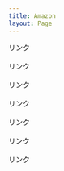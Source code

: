 ```yaml
---
title: Amazon
layout: Page
---
```

<meta name="viewport" content="width=device-width,initial-scale=1.0">

<!-- <script type="text/javascript">
(function(b,c,f,g,a,d,e){b.MoshimoAffiliateObject=a;
b[a]=b[a]||function(){arguments.currentScript=c.currentScript
||c.scripts[c.scripts.length-2];(b[a].q=b[a].q||[]).push(arguments)};
c.getElementById(a)||(d=c.createElement(f),d.src=g,
d.id=a,e=c.getElementsByTagName("body")[0],e.appendChild(d))})
(window,document,"script","//dn.msmstatic.com/site/cardlink/bundle.js?20210203","msmaflink");

msmaflink({"n":"リーダブルコード ―より良いコードを書くためのシンプルで実践的なテクニック (Theory in practice)","b":"","t":"","d":"https:\/\/m.media-amazon.com","c_p":"\/images\/I","p":["\/51MgH8Jmr3L._SL500_.jpg","\/41MjTupTFrL._SL500_.jpg","\/51xzvyKj6CL._SL500_.jpg","\/31IbgwvNCML._SL500_.jpg","\/41Y2tAewYCL._SL500_.jpg","\/511jUNQR7XL._SL500_.jpg","\/51-9K4G3M9L._SL500_.jpg","\/41ZfokYCDVL._SL500_.jpg"],"u":{"u":"https:\/\/www.amazon.co.jp\/dp\/4873115655","t":"amazon","r_v":""},"v":"2.1","b_l":[{"id":1,"u_tx":"Amazonで見る","u_bc":"#f79256","u_url":"https:\/\/www.amazon.co.jp\/dp\/4873115655","a_id":2622833,"p_id":170,"pl_id":27060,"pc_id":185,"s_n":"amazon","u_so":1},{"id":2,"u_tx":"楽天市場で見る","u_bc":"#f76956","u_url":"https:\/\/search.rakuten.co.jp\/search\/mall\/%E3%83%AA%E3%83%BC%E3%83%80%E3%83%96%E3%83%AB%E3%82%B3%E3%83%BC%E3%83%89%20%E2%80%95%E3%82%88%E3%82%8A%E8%89%AF%E3%81%84%E3%82%B3%E3%83%BC%E3%83%89%E3%82%92%E6%9B%B8%E3%81%8F%E3%81%9F%E3%82%81%E3%81%AE%E3%82%B7%E3%83%B3%E3%83%97%E3%83%AB%E3%81%A7%E5%AE%9F%E8%B7%B5%E7%9A%84%E3%81%AA%E3%83%86%E3%82%AF%E3%83%8B%E3%83%83%E3%82%AF%20(Theory%20in%20practice)\/","a_id":2603993,"p_id":54,"pl_id":27059,"pc_id":54,"s_n":"rakuten","u_so":2}],"eid":"SfHJz","s":"s"});

msmaflink({"n":"重いけど生きられる ~小さなお寺の法話集~","b":"","t":"","d":"https:\/\/m.media-amazon.com","c_p":"","p":["\/images\/I\/41DS0gC4SLL._SL500_.jpg"],"u":{"u":"https:\/\/www.amazon.co.jp\/dp\/4781607578","t":"amazon","r_v":""},"v":"2.1","b_l":[{"id":1,"u_tx":"Amazonで見る","u_bc":"#f79256","u_url":"https:\/\/www.amazon.co.jp\/dp\/4781607578","a_id":2622833,"p_id":170,"pl_id":27060,"pc_id":185,"s_n":"amazon","u_so":1},{"id":2,"u_tx":"楽天市場で見る","u_bc":"#f76956","u_url":"https:\/\/search.rakuten.co.jp\/search\/mall\/%E9%87%8D%E3%81%84%E3%81%91%E3%81%A9%E7%94%9F%E3%81%8D%E3%82%89%E3%82%8C%E3%82%8B%20~%E5%B0%8F%E3%81%95%E3%81%AA%E3%81%8A%E5%AF%BA%E3%81%AE%E6%B3%95%E8%A9%B1%E9%9B%86~\/","a_id":2603993,"p_id":54,"pl_id":27059,"pc_id":54,"s_n":"rakuten","u_so":2}],"eid":"HR0LV","s":"s"});

msmaflink({"n":"敏感すぎる私の活かし方 高感度から才能を引き出す発想術 (フェニックスシリーズ)","b":"","t":"","d":"https:\/\/m.media-amazon.com","c_p":"","p":["\/images\/I\/41Jau0m7KZL._SL500_.jpg"],"u":{"u":"https:\/\/www.amazon.co.jp\/dp\/4775942379","t":"amazon","r_v":""},"v":"2.1","b_l":[{"id":1,"u_tx":"Amazonで見る","u_bc":"#f79256","u_url":"https:\/\/www.amazon.co.jp\/dp\/4775942379","a_id":2622833,"p_id":170,"pl_id":27060,"pc_id":185,"s_n":"amazon","u_so":1},{"id":2,"u_tx":"楽天市場で見る","u_bc":"#f76956","u_url":"https:\/\/search.rakuten.co.jp\/search\/mall\/%E6%95%8F%E6%84%9F%E3%81%99%E3%81%8E%E3%82%8B%E7%A7%81%E3%81%AE%E6%B4%BB%E3%81%8B%E3%81%97%E6%96%B9%20%E9%AB%98%E6%84%9F%E5%BA%A6%E3%81%8B%E3%82%89%E6%89%8D%E8%83%BD%E3%82%92%E5%BC%95%E3%81%8D%E5%87%BA%E3%81%99%E7%99%BA%E6%83%B3%E8%A1%93%20(%E3%83%95%E3%82%A7%E3%83%8B%E3%83%83%E3%82%AF%E3%82%B9%E3%82%B7%E3%83%AA%E3%83%BC%E3%82%BA)\/","a_id":2603993,"p_id":54,"pl_id":27059,"pc_id":54,"s_n":"rakuten","u_so":2}],"eid":"2iYwl","s":"s"});

msmaflink({"n":"やり抜く力","b":"","t":"","d":"https:\/\/m.media-amazon.com","c_p":"","p":["\/images\/I\/51ZQcJmzl5L._SL500_.jpg"],"u":{"u":"https:\/\/www.amazon.co.jp\/dp\/B01LMP9RLY","t":"amazon","r_v":""},"v":"2.1","b_l":[{"id":1,"u_tx":"Amazonで見る","u_bc":"#f79256","u_url":"https:\/\/www.amazon.co.jp\/dp\/B01LMP9RLY","a_id":2622833,"p_id":170,"pl_id":27060,"pc_id":185,"s_n":"amazon","u_so":1},{"id":2,"u_tx":"楽天市場で見る","u_bc":"#f76956","u_url":"https:\/\/search.rakuten.co.jp\/search\/mall\/%E3%82%84%E3%82%8A%E6%8A%9C%E3%81%8F%E5%8A%9B\/","a_id":2603993,"p_id":54,"pl_id":27059,"pc_id":54,"s_n":"rakuten","u_so":2}],"eid":"qNM4L","s":"s"});

msmaflink({"n":"定本 解析概論","b":"","t":"","d":"https:\/\/m.media-amazon.com","c_p":"","p":["\/images\/I\/415V7YpvuEL._SL500_.jpg"],"u":{"u":"https:\/\/www.amazon.co.jp\/dp\/4000052098","t":"amazon","r_v":""},"v":"2.1","b_l":[{"id":1,"u_tx":"Amazonで見る","u_bc":"#f79256","u_url":"https:\/\/www.amazon.co.jp\/dp\/4000052098","a_id":2622833,"p_id":170,"pl_id":27060,"pc_id":185,"s_n":"amazon","u_so":1},{"id":2,"u_tx":"楽天市場で見る","u_bc":"#f76956","u_url":"https:\/\/search.rakuten.co.jp\/search\/mall\/%E5%AE%9A%E6%9C%AC%20%E8%A7%A3%E6%9E%90%E6%A6%82%E8%AB%96\/","a_id":2603993,"p_id":54,"pl_id":27059,"pc_id":54,"s_n":"rakuten","u_so":2}],"eid":"ILoQp","s":"s"});

msmaflink({"n":"リーチ　REACH　デンタルフロス　ワックス　無香料　(50m)","b":"","t":"","d":"https:\/\/thumbnail.image.rakuten.co.jp","c_p":"","p":["\/@0_mall\/tsuruha\/cabinet\/shouhin51\/4560279550249.jpg"],"u":{"u":"https:\/\/item.rakuten.co.jp\/tsuruha\/10122608\/","t":"rakuten","r_v":""},"v":"2.1","b_l":[{"id":1,"u_tx":"楽天市場で見る","u_bc":"#f76956","u_url":"https:\/\/item.rakuten.co.jp\/tsuruha\/10122608\/","a_id":2603993,"p_id":54,"pl_id":27059,"pc_id":54,"s_n":"rakuten","u_so":1},{"id":2,"u_tx":"Amazonで見る","u_bc":"#f79256","u_url":"https:\/\/www.amazon.co.jp\/s\/ref=nb_sb_noss_1?__mk_ja_JP=%E3%82%AB%E3%82%BF%E3%82%AB%E3%83%8A\u0026url=search-alias%3Daps\u0026field-keywords=%E3%83%AA%E3%83%BC%E3%83%81%E3%80%80REACH%E3%80%80%E3%83%87%E3%83%B3%E3%82%BF%E3%83%AB%E3%83%95%E3%83%AD%E3%82%B9%E3%80%80%E3%83%AF%E3%83%83%E3%82%AF%E3%82%B9%E3%80%80%E7%84%A1%E9%A6%99%E6%96%99%E3%80%80(50m)","a_id":2622833,"p_id":170,"pl_id":27060,"pc_id":185,"s_n":"amazon","u_so":2}],"eid":"DR6uA","s":"s"});

msmaflink({"n":"(メール便送料無料)CURAPROX クラプロックス 歯ブラシ CS5460 ウルトラソフト(1本)","b":"","t":"","d":"https:\/\/thumbnail.image.rakuten.co.jp","c_p":"\/@0_mall\/iiha\/cabinet","p":["\/toothbrush2\/cs5460.jpg","\/curaprox\/5460sp007.jpg","\/curaprox\/curaproxsp001.jpg"],"u":{"u":"https:\/\/item.rakuten.co.jp\/iiha\/20000138\/","t":"rakuten","r_v":""},"v":"2.1","b_l":[{"id":1,"u_tx":"楽天市場で見る","u_bc":"#f76956","u_url":"https:\/\/item.rakuten.co.jp\/iiha\/20000138\/","a_id":2603993,"p_id":54,"pl_id":27059,"pc_id":54,"s_n":"rakuten","u_so":1},{"id":2,"u_tx":"Amazonで見る","u_bc":"#f79256","u_url":"https:\/\/www.amazon.co.jp\/s\/ref=nb_sb_noss_1?__mk_ja_JP=%E3%82%AB%E3%82%BF%E3%82%AB%E3%83%8A\u0026url=search-alias%3Daps\u0026field-keywords=(%E3%83%A1%E3%83%BC%E3%83%AB%E4%BE%BF%E9%80%81%E6%96%99%E7%84%A1%E6%96%99)CURAPROX%20%E3%82%AF%E3%83%A9%E3%83%97%E3%83%AD%E3%83%83%E3%82%AF%E3%82%B9%20%E6%AD%AF%E3%83%96%E3%83%A9%E3%82%B7%20CS5460%20%E3%82%A6%E3%83%AB%E3%83%88%E3%83%A9%E3%82%BD%E3%83%95%E3%83%88(1%E6%9C%AC)","a_id":2622833,"p_id":170,"pl_id":27060,"pc_id":185,"s_n":"amazon","u_so":2}],"eid":"Hja8B","s":"s"});
</script> -->

<!-- リーダブルコード -->
<div id="msmaflink-SfHJz">リンク</div>
 
<br>

<!-- 重いけど生きられる -->
<div id="msmaflink-HR0LV">リンク</div>

<br>

<!-- 敏感すぎる私の活かし方 -->
<div id="msmaflink-2iYwl">リンク</div>

<br>

<!-- やり抜く力 -->
<div id="msmaflink-qNM4L">リンク</div>

<br>

<!-- 定本 解析概論 -->
<div id="msmaflink-ILoQp">リンク</div>

<br>

<!-- REACH　デンタルフロス -->
<div id="msmaflink-DR6uA">リンク</div>

<br>

<!-- クラプロックス 歯ブラシ CS5460 -->
<!-- <div id="msmaflink-Hja8B">リンク</div> -->
<!-- START MoshimoAffiliateEasyLink -->
<script type="text/javascript">
(function(b,c,f,g,a,d,e){b.MoshimoAffiliateObject=a;
b[a]=b[a]||function(){arguments.currentScript=c.currentScript
||c.scripts[c.scripts.length-2];(b[a].q=b[a].q||[]).push(arguments)};
c.getElementById(a)||(d=c.createElement(f),d.src=g,
d.id=a,e=c.getElementsByTagName("body")[0],e.appendChild(d))})
(window,document,"script","//dn.msmstatic.com/site/cardlink/bundle.js?20210203","msmaflink");
msmaflink({"n":"(メール便送料無料)CURAPROX クラプロックス 歯ブラシ CS5460 ウルトラソフト(1本)","b":"","t":"","d":"https:\/\/thumbnail.image.rakuten.co.jp","c_p":"\/@0_mall\/iiha\/cabinet","p":["\/toothbrush2\/cs5460.jpg","\/curaprox\/5460sp007.jpg","\/curaprox\/curaproxsp001.jpg"],"u":{"u":"https:\/\/item.rakuten.co.jp\/iiha\/20000138\/","t":"rakuten","r_v":""},"v":"2.1","b_l":[{"id":1,"u_tx":"楽天市場で見る","u_bc":"#f76956","u_url":"https:\/\/item.rakuten.co.jp\/iiha\/20000138\/","a_id":2603993,"p_id":54,"pl_id":27059,"pc_id":54,"s_n":"rakuten","u_so":1},{"id":2,"u_tx":"Amazonで見る","u_bc":"#f79256","u_url":"https:\/\/www.amazon.co.jp\/s\/ref=nb_sb_noss_1?__mk_ja_JP=%E3%82%AB%E3%82%BF%E3%82%AB%E3%83%8A\u0026url=search-alias%3Daps\u0026field-keywords=(%E3%83%A1%E3%83%BC%E3%83%AB%E4%BE%BF%E9%80%81%E6%96%99%E7%84%A1%E6%96%99)CURAPROX%20%E3%82%AF%E3%83%A9%E3%83%97%E3%83%AD%E3%83%83%E3%82%AF%E3%82%B9%20%E6%AD%AF%E3%83%96%E3%83%A9%E3%82%B7%20CS5460%20%E3%82%A6%E3%83%AB%E3%83%88%E3%83%A9%E3%82%BD%E3%83%95%E3%83%88(1%E6%9C%AC)","a_id":2622833,"p_id":170,"pl_id":27060,"pc_id":185,"s_n":"amazon","u_so":2}],"eid":"Hja8B","s":"s"});
</script>
<div id="msmaflink-Hja8B">リンク</div>
<!-- MoshimoAffiliateEasyLink END -->